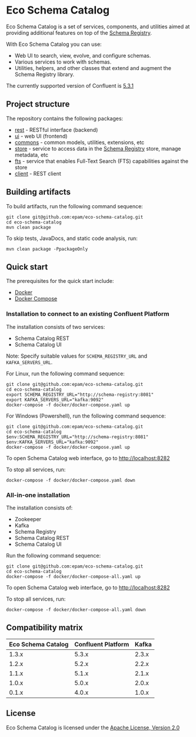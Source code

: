 # Eco Schema Catalog

Eco Schema Catalog is a set of services, components, and utilities aimed at providing additional features on top of the [Schema Registry](https://www.confluent.io/confluent-schema-registry/).

With Eco Schema Catalog you can use:

* Web UI to search, view, evolve, and configure schemas.
* Various services to work with schemas.
* Utilities, helpers, and other classes that extend and augment the Schema Registry library.

The currently supported version of Confluent is [5.3.1](https://docs.confluent.io/5.3.1/schema-registry/index.html)

## Project structure

The repository contains the following packages:

* [rest](/rest) - RESTful interface (backend)
* [ui](/ui) - web UI (frontend)
* [commons](/commons) - common models, utilities, extensions, etc
* [store](/store) - service to access data in the [Schema Registry](https://www.confluent.io/confluent-schema-registry/) store, manage metadata, etc
* [fts](/fts) - service that enables Full-Text Search (FTS) capabilities against the store
* [client](/client) - REST client

## Building artifacts

To build artifacts, run the following command sequence:
```
git clone git@github.com:epam/eco-schema-catalog.git
cd eco-schema-catalog
mvn clean package
```
To skip tests, JavaDocs, and static code analysis, run:
```
mvn clean package -PpackageOnly
```

## Quick start

The prerequisites for the quick start include:
* [Docker](https://www.docker.com/get-started)
* [Docker Compose](https://docs.docker.com/compose/install/)

### Installation to connect to an existing Confluent Platform

The installation consists of two services:
* Schema Catalog REST
* Schema Catalog UI

Note: Specify suitable values for  `SCHEMA_REGISTRY_URL` and `KAFKA_SERVERS_URL`.

For Linux, run the following command sequence:
```
git clone git@github.com:epam/eco-schema-catalog.git
cd eco-schema-catalog
export SCHEMA_REGISTRY_URL="http://schema-registry:8081"
export KAFKA_SERVERS_URL="kafka:9092"
docker-compose -f docker/docker-compose.yaml up
```

For Windows (Powershell), run the following command sequence:
```
git clone git@github.com:epam/eco-schema-catalog.git
cd eco-schema-catalog
$env:SCHEMA_REGISTRY_URL="http://schema-registry:8081"
$env:KAFKA_SERVERS_URL="kafka:9092"
docker-compose -f docker/docker-compose.yaml up
```

To open Schema Catalog web interface, go to [http://localhost:8282](http://localhost:8282)

To stop all services, run:
```
docker-compose -f docker/docker-compose.yaml down
```

### All-in-one installation

The installation consists of:
* Zookeeper
* Kafka
* Schema Registry
* Schema Catalog REST
* Schema Catalog UI

Run the following command sequence:
```
git clone git@github.com:epam/eco-schema-catalog.git
cd eco-schema-catalog
docker-compose -f docker/docker-compose-all.yaml up
```

To open Schema Catalog web interface, go to [http://localhost:8282](http://localhost:8282)

To stop all services, run:
```
docker-compose -f docker/docker-compose-all.yaml down
```

## Compatibility matrix

| Eco Schema Catalog | Confluent Platform | Kafka |
|--------------------|--------------------|-------|
| 1.3.x              | 5.3.x              | 2.3.x |
| 1.2.x              | 5.2.x              | 2.2.x |
| 1.1.x              | 5.1.x              | 2.1.x |
| 1.0.x              | 5.0.x              | 2.0.x |
| 0.1.x              | 4.0.x              | 1.0.x |

## License

Eco Schema Catalog is licensed under the [Apache License, Version 2.0](https://www.apache.org/licenses/LICENSE-2.0)
